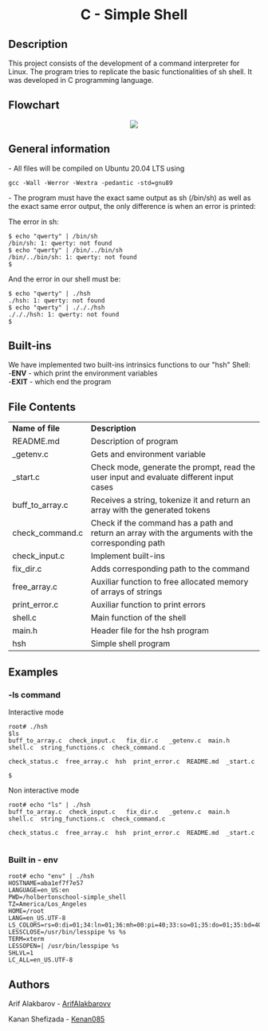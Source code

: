 <h1 align = "center"> C - Simple Shell </h1>

<h2> Description </h2>
<p>This project consists of the development of a command interpreter for Linux. The program tries to replicate the basic functionalities of sh shell. It was developed in C programming language.</p>

<h2> Flowchart </h2>
<p align = "center"> <img src="https://i.imgur.com/T47ttDM.png" /> </p>
<h2> General information </h2>
<p>- All files will be compiled on Ubuntu 20.04 LTS using <pre><code>gcc -Wall -Werror -Wextra -pedantic -std=gnu89</code></pre></p>
<p>- The program must have the exact same output as sh (/bin/sh) as well as the exact same error output, the only difference is when an error is printed:</p>
  <p>The error in sh:</p>
<pre><code>$ echo "qwerty" | /bin/sh
/bin/sh: 1: qwerty: not found
$ echo "qwerty" | /bin/../bin/sh
/bin/../bin/sh: 1: qwerty: not found
$</code></pre>
<p> And the error in our shell  must be:</p>
<pre><code>$ echo "qwerty" | ./hsh
./hsh: 1: qwerty: not found
$ echo "qwerty" | ./././hsh
./././hsh: 1: qwerty: not found
$</code></pre>

<h2> Built-ins </h2>
<p> We have implemented two built-ins intrinsics functions to our "hsh" Shell:<br>
  -<b>ENV</b> - which print the environment variables<br>
  -<b>EXIT</b> - which end the program<br>
  </p>
<h2> File Contents </h2>
<table>
<tr>
  <td><strong>Name of file</strong></td>
  <td><strong>Description</strong></td>
</tr>
<tr>
  <td>README.md</td>
  <td>Description of program</td>
</tr>
<tr>
  <td>_getenv.c</td>
  <td>Gets and environment variable</td>   
</tr>
  
<tr>
  <td>_start.c</td>
  <td>Check mode, generate the prompt, read the user input and evaluate different input cases</td>   
</tr>

<tr>
  <td>buff_to_array.c</td>
  <td>Receives a string, tokenize it and return an array with the generated tokens</td>   
</tr>
  
<tr>
  <td>check_command.c</td>
  <td>Check if the command has a path and return an array with the arguments with the corresponding path</td>
  </tr>
  
<tr>
  <td>check_input.c</td>
  <td>Implement built-ins</td>   
</tr>
  
<tr>
  <td>fix_dir.c</td>
  <td>Adds corresponding path to the command</td>   
</tr>
  
<tr>
  <td>free_array.c</td>
  <td>Auxiliar function to free allocated memory of arrays of strings</td>   
</tr>
 
<tr>
  <td>print_error.c</td>
  <td>Auxiliar function to print errors</td>   
</tr>
  
<tr>
  <td>shell.c</td>
  <td>Main function of the shell</td>   
</tr>
  
<tr>
  <td>main.h</td>
  <td>Header file for the hsh program</td>   
</tr>
  
<tr>
  <td>hsh</td>
  <td>Simple shell program</td>   
</tr>
</table>


<h2> Examples </h2>
<h3> -ls command </h3>
<p> Interactive mode </p>
 
<pre><code>root# ./hsh
$ls
buff_to_array.c  check_input.c   fix_dir.c   _getenv.c  main.h  shell.c  string_functions.c  check_command.c <br>
check_status.c  free_array.c  hsh  print_error.c  README.md  _start.c</br>
$</code></pre>

<p> Non interactive mode </p>
 
<pre><code>root# echo "ls" | ./hsh
buff_to_array.c  check_input.c   fix_dir.c   _getenv.c  main.h  shell.c  string_functions.c  check_command.c <br>
check_status.c  free_array.c  hsh  print_error.c  README.md  _start.c</br>
</code></pre>

<h3> Built in - env </h3>
<pre><code>root# echo "env" | ./hsh
HOSTNAME=aba1ef7f7e57
LANGUAGE=en_US:en
PWD=/holbertonschool-simple_shell
TZ=America/Los_Angeles
HOME=/root
LANG=en_US.UTF-8
LS_COLORS=rs=0:di=01;34:ln=01;36:mh=00:pi=40;33:so=01;35:do=01;35:bd=40;33;01:cd=40;33;01:or=40;31;01:mi=00:su=37;41:sg=30;43:ca=30;41:tw=30;42:ow=34;42:st=37;44:ex=01;32:*.tar=01;31:*.tgz=01;31:*.arc=01;31:*.arj=01;31:*.taz=01;31:*.lha=01;31:*.lz4=01;31:*.lzh=01;31:*.lzma=01;31:*.tlz=01;31:*.txz=01;31:*.tzo=01;31:*.t7z=01;31:*.zip=01;31:*.z=01;31:*.dz=01;31:*.gz=01;31:*.lrz=01;31:*.lz=01;31:*.lzo=01;31:*.xz=01;31:*.zst=01;31:*.tzst=01;31:*.bz2=01;31:*.bz=01;31:*.tbz=01;31:*.tbz2=01;31:*.tz=01;31:*.deb=01;31:*.rpm=01;31:*.jar=01;31:*.war=01;31:*.ear=01;31:*.sar=01;31:*.rar=01;31:*.alz=01;31:*.ace=01;31:*.zoo=01;31:*.cpio=01;31:*.7z=01;31:*.rz=01;31:*.cab=01;31:*.wim=01;31:*.swm=01;31:*.dwm=01;31:*.esd=01;31:*.jpg=01;35:*.jpeg=01;35:*.mjpg=01;35:*.mjpeg=01;35:*.gif=01;35:*.bmp=01;35:*.pbm=01;35:*.pgm=01;35:*.ppm=01;35:*.tga=01;35:*.xbm=01;35:*.xpm=01;35:*.tif=01;35:*.tiff=01;35:*.png=01;35:*.svg=01;35:*.svgz=01;35:*.mng=01;35:*.pcx=01;35:*.mov=01;35:*.mpg=01;35:*.mpeg=01;35:*.m2v=01;35:*.mkv=01;35:*.webm=01;35:*.ogm=01;35:*.mp4=01;35:*.m4v=01;35:*.mp4v=01;35:*.vob=01;35:*.qt=01;35:*.nuv=01;35:*.wmv=01;35:*.asf=01;35:*.rm=01;35:*.rmvb=01;35:*.flc=01;35:*.avi=01;35:*.fli=01;35:*.flv=01;35:*.gl=01;35:*.dl=01;35:*.xcf=01;35:*.xwd=01;35:*.yuv=01;35:*.cgm=01;35:*.emf=01;35:*.ogv=01;35:*.ogx=01;35:*.aac=00;36:*.au=00;36:*.flac=00;36:*.m4a=00;36:*.mid=00;36:*.midi=00;36:*.mka=00;36:*.mp3=00;36:*.mpc=00;36:*.ogg=00;36:*.ra=00;36:*.wav=00;36:*.oga=00;36:*.opus=00;36:*.spx=00;36:*.xspf=00;36:
LESSCLOSE=/usr/bin/lesspipe %s %s
TERM=xterm
LESSOPEN=| /usr/bin/lesspipe %s
SHLVL=1
LC_ALL=en_US.UTF-8
</code></pre>

<h2> Authors </h2>


<p>Arif Alakbarov - <a href="https://github.com/ArifAlakbarovv"> ArifAlakbarovv </a></p>
<p>Kanan Shefizada - <a href="https://github.com/Kenan085"> Kenan085</a></p>


